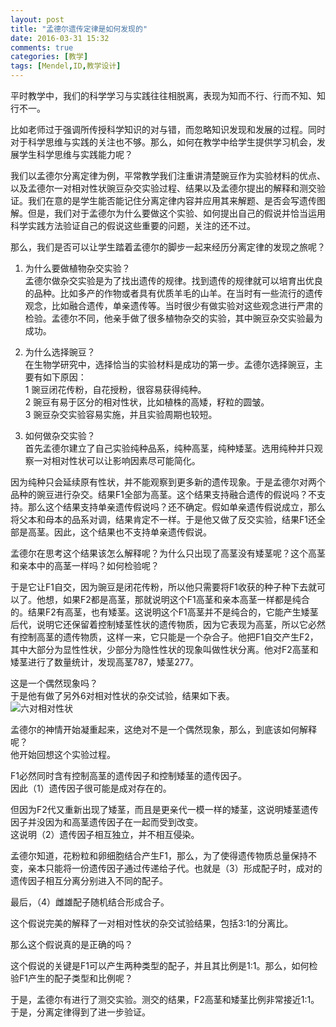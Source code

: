 ```yaml
---
layout: post
title: "孟德尔遗传定律是如何发现的"
date: 2016-03-31 15:32
comments: true
categories: [教学]
tags: [Mendel,ID,教学设计]
---
```

平时教学中，我们的科学学习与实践往往相脱离，表现为知而不行、行而不知、知行不一。  

比如老师过于强调所传授科学知识的对与错，而忽略知识发现和发展的过程。同时对于科学思维与实践的关注也不够。那么，如何在教学中给学生提供学习机会，发展学生科学思维与实践能力呢？  

我们以孟德尔分离定律为例，平常教学我们注重讲清楚豌豆作为实验材料的优点、以及孟德尔一对相对性状豌豆杂交实验过程、结果以及孟德尔提出的解释和测交验证。我们在意的是学生能否能记住分离定律内容并应用其来解题、是否会写遗传图解。但是，我们对于孟德尔为什么要做这个实验、如何提出自己的假说并恰当运用科学实践方法验证自己的假说这些重要的问题，关注的还不过。  

那么，我们是否可以让学生踏着孟德尔的脚步一起来经历分离定律的发现之旅呢？  

1. 为什么要做植物杂交实验？  
孟德尔做杂交实验是为了找出遗传的规律。找到遗传的规律就可以培育出优良的品种。比如多产的作物或者具有优质羊毛的山羊。在当时有一些流行的遗传观念，比如融合遗传，单亲遗传等。当时很少有做实验对这些观念进行严肃的检验。孟德尔不同，他亲手做了很多植物杂交的实验，其中豌豆杂交实验最为成功。  

2. 为什么选择豌豆？  
在生物学研究中，选择恰当的实验材料是成功的第一步。孟德尔选择豌豆，主要有如下原因：  
1 豌豆闭花传粉，自花授粉，很容易获得纯种。  
2 豌豆有易于区分的相对性状，比如植株的高矮，籽粒的圆皱。  
3 豌豆杂交实验容易实施，并且实验周期也较短。  

3. 如何做杂交实验？  
首先孟德尔建立了自己实验纯种品系，纯种高茎，纯种矮茎。选用纯种并只观察一对相对性状可以让影响因素尽可能简化。  

因为纯种只会延续原有性状，并不能观察到更多新的遗传现象。于是孟德尔对两个品种的豌豆进行杂交。结果F1全部为高茎。这个结果支持融合遗传的假说吗？不支持。那么这个结果支持单亲遗传假说吗？还不确定。假如单亲遗传假说成立，那么将父本和母本的品系对调，结果肯定不一样。于是他又做了反交实验，结果F1还全部是高茎。因此，这个结果也不支持单亲遗传假说。  

孟德尔在思考这个结果该怎么解释呢？为什么只出现了高茎没有矮茎呢？这个高茎和亲本中的高茎一样吗？如何检验呢？  

于是它让F1自交，因为豌豆是闭花传粉，所以他只需要将F1收获的种子种下去就可以了。他想，如果F2都是高茎，那就说明这个F1高茎和亲本高茎一样都是纯合的。结果F2有高茎，也有矮茎。这说明这个F1高茎并不是纯合的，它能产生矮茎后代，说明它还保留着控制矮茎性状的遗传物质，因为它表现为高茎，所以它必然有控制高茎的遗传物质，这样一来，它只能是一个杂合子。他把F1自交产生F2，其中大部分为显性性状，少部分为隐性性状的现象叫做性状分离。他对F2高茎和矮茎进行了数量统计，发现高茎787，矮茎277。  

这是一个偶然现象吗？  
于是他有做了另外6对相对性状的杂交试验，结果如下表。  
![六对相对性状](https://raw.github.com/lukezhg/Freyja/master/seven_traits.png)  

孟德尔的神情开始凝重起来，这绝对不是一个偶然现象，那么，到底该如何解释呢？  
他开始回想这个实验过程。  

F1必然同时含有控制高茎的遗传因子和控制矮茎的遗传因子。  
因此（1）遗传因子很可能是成对存在的。  

但因为F2代又重新出现了矮茎，而且是更亲代一模一样的矮茎，这说明矮茎遗传因子并没因为和高茎遗传因子在一起而受到改变。  
这说明（2）遗传因子相互独立，并不相互侵染。  

孟德尔知道，花粉粒和卵细胞结合产生F1，那么，为了使得遗传物质总量保持不变，亲本只能将一份遗传因子通过传递给子代。也就是（3）形成配子时，成对的遗传因子相互分离分别进入不同的配子。  

最后，（4）雌雄配子随机结合形成合子。  

这个假说完美的解释了一对相对性状的杂交试验结果，包括3:1的分离比。  

那么这个假说真的是正确的吗？  

这个假说的关键是F1可以产生两种类型的配子，并且其比例是1:1。那么，如何检验F1产生的配子类型和比例呢？  

于是，孟德尔有进行了测交实验。测交的结果，F2高茎和矮茎比例非常接近1:1。  
于是，分离定律得到了进一步验证。  